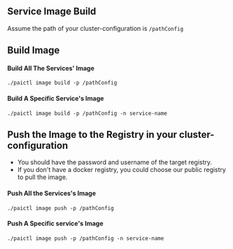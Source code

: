 ## Service Image Build

Assume the path of your cluster-configuration is ```/pathConfig```


## Build Image

#### Build All The Services' Image

```
./paictl image build -p /pathConfig
```

#### Build A Specific Service's Image

```
./paictl image build -p /pathConfig -n service-name
```


## Push the Image to the Registry in your cluster-configuration

- You should have the password and username of the target registry.
- If you don't have a docker registry, you could choose our public registry to pull the image.


#### Push All the Services's Image
```
./paictl image push -p /pathConfig
```

#### Push A Specific service's Image
```
./paictl image push -p /pathConfig -n service-name
```